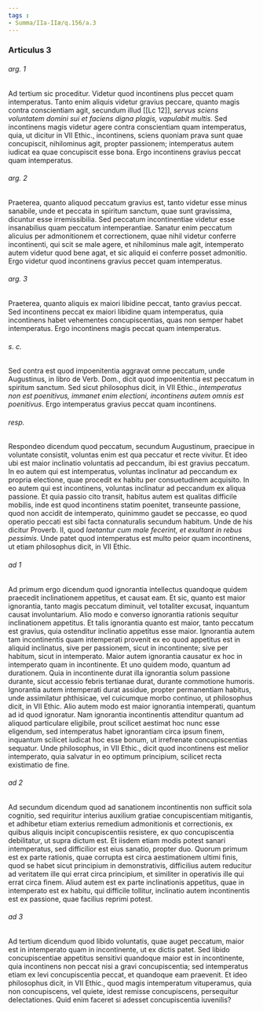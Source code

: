 ```yaml
---
tags : 
- Summa/IIa-IIæ/q.156/a.3
---
```


### Articulus 3

###### arg. 1
Ad tertium sic proceditur. Videtur quod incontinens plus peccet quam intemperatus. Tanto enim aliquis videtur gravius peccare, quanto magis contra conscientiam agit, secundum illud [[Lc 12]], *servus sciens voluntatem domini sui et faciens digna plagis, vapulabit multis*. Sed incontinens magis videtur agere contra conscientiam quam intemperatus, quia, ut dicitur in VII Ethic., incontinens, sciens quoniam prava sunt quae concupiscit, nihilominus agit, propter passionem; intemperatus autem iudicat ea quae concupiscit esse bona. Ergo incontinens gravius peccat quam intemperatus.

###### arg. 2
Praeterea, quanto aliquod peccatum gravius est, tanto videtur esse minus sanabile, unde et peccata in spiritum sanctum, quae sunt gravissima, dicuntur esse irremissibilia. Sed peccatum incontinentiae videtur esse insanabilius quam peccatum intemperantiae. Sanatur enim peccatum alicuius per admonitionem et correctionem, quae nihil videtur conferre incontinenti, qui scit se male agere, et nihilominus male agit, intemperato autem videtur quod bene agat, et sic aliquid ei conferre posset admonitio. Ergo videtur quod incontinens gravius peccet quam intemperatus.

###### arg. 3
Praeterea, quanto aliquis ex maiori libidine peccat, tanto gravius peccat. Sed incontinens peccat ex maiori libidine quam intemperatus, quia incontinens habet vehementes concupiscentias, quas non semper habet intemperatus. Ergo incontinens magis peccat quam intemperatus.

###### s. c.
Sed contra est quod impoenitentia aggravat omne peccatum, unde Augustinus, in libro de Verb. Dom., dicit quod impoenitentia est peccatum in spiritum sanctum. Sed sicut philosophus dicit, in VII Ethic., *intemperatus non est poenitivus, immanet enim electioni, incontinens autem omnis est poenitivus*. Ergo intemperatus gravius peccat quam incontinens.

###### resp.
Respondeo dicendum quod peccatum, secundum Augustinum, praecipue in voluntate consistit, voluntas enim est qua peccatur et recte vivitur. Et ideo ubi est maior inclinatio voluntatis ad peccandum, ibi est gravius peccatum. In eo autem qui est intemperatus, voluntas inclinatur ad peccandum ex propria electione, quae procedit ex habitu per consuetudinem acquisito. In eo autem qui est incontinens, voluntas inclinatur ad peccandum ex aliqua passione. Et quia passio cito transit, habitus autem est qualitas difficile mobilis, inde est quod incontinens statim poenitet, transeunte passione, quod non accidit de intemperato, quinimmo gaudet se peccasse, eo quod operatio peccati est sibi facta connaturalis secundum habitum. Unde de his dicitur Proverb. II, quod *laetantur cum male fecerint, et exultant in rebus pessimis*. Unde patet quod intemperatus est multo peior quam incontinens, ut etiam philosophus dicit, in VII Ethic.

###### ad 1
Ad primum ergo dicendum quod ignorantia intellectus quandoque quidem praecedit inclinationem appetitus, et causat eam. Et sic, quanto est maior ignorantia, tanto magis peccatum diminuit, vel totaliter excusat, inquantum causat involuntarium. Alio modo e converso ignorantia rationis sequitur inclinationem appetitus. Et talis ignorantia quanto est maior, tanto peccatum est gravius, quia ostenditur inclinatio appetitus esse maior. Ignorantia autem tam incontinentis quam intemperati provenit ex eo quod appetitus est in aliquid inclinatus, sive per passionem, sicut in incontinente; sive per habitum, sicut in intemperato. Maior autem ignorantia causatur ex hoc in intemperato quam in incontinente. Et uno quidem modo, quantum ad durationem. Quia in incontinente durat illa ignorantia solum passione durante, sicut accessio febris tertianae durat, durante commotione humoris. Ignorantia autem intemperati durat assidue, propter permanentiam habitus, unde assimilatur phthisicae, vel cuicumque morbo continuo, ut philosophus dicit, in VII Ethic. Alio autem modo est maior ignorantia intemperati, quantum ad id quod ignoratur. Nam ignorantia incontinentis attenditur quantum ad aliquod particulare eligibile, prout scilicet aestimat hoc nunc esse eligendum, sed intemperatus habet ignorantiam circa ipsum finem, inquantum scilicet iudicat hoc esse bonum, ut irrefrenate concupiscentias sequatur. Unde philosophus, in VII Ethic., dicit quod incontinens est melior intemperato, quia salvatur in eo optimum principium, scilicet recta existimatio de fine.

###### ad 2
Ad secundum dicendum quod ad sanationem incontinentis non sufficit sola cognitio, sed requiritur interius auxilium gratiae concupiscentiam mitigantis, et adhibetur etiam exterius remedium admonitionis et correctionis, ex quibus aliquis incipit concupiscentiis resistere, ex quo concupiscentia debilitatur, ut supra dictum est. Et iisdem etiam modis potest sanari intemperatus, sed difficilior est eius sanatio, propter duo. Quorum primum est ex parte rationis, quae corrupta est circa aestimationem ultimi finis, quod se habet sicut principium in demonstrativis, difficilius autem reducitur ad veritatem ille qui errat circa principium, et similiter in operativis ille qui errat circa finem. Aliud autem est ex parte inclinationis appetitus, quae in intemperato est ex habitu, qui difficile tollitur, inclinatio autem incontinentis est ex passione, quae facilius reprimi potest.

###### ad 3
Ad tertium dicendum quod libido voluntatis, quae auget peccatum, maior est in intemperato quam in incontinente, ut ex dictis patet. Sed libido concupiscentiae appetitus sensitivi quandoque maior est in incontinente, quia incontinens non peccat nisi a gravi concupiscentia; sed intemperatus etiam ex levi concupiscentia peccat, et quandoque eam praevenit. Et ideo philosophus dicit, in VII Ethic., quod magis intemperatum vituperamus, quia non concupiscens, vel quiete, idest remisse concupiscens, persequitur delectationes. Quid enim faceret si adesset concupiscentia iuvenilis?

